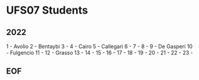 # UFS07 Students

## 2022
1 - Avolio
2 - Bentaybi
3 - 
4 - Cairo
5 - Callegari
6 -
7 -
8 -
9 - De Gasperi
10 - Fulgencio
11 - 
12 - Grasso
13 - 
14 - 
15 - 
16 - 
17 -
18 -
19 -
20 -
21 -
22 -
23 -

## EOF
